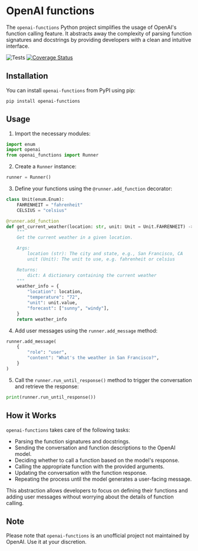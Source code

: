 # OpenAI functions

The `openai-functions` Python project simplifies the usage of OpenAI's function calling feature. It abstracts away the complexity of parsing function signatures and docstrings by providing developers with a clean and intuitive interface.

![Tests](https://github.com/rizerphe/openai-functions/actions/workflows/tests.yml/badge.svg) [![Coverage Status](https://coveralls.io/repos/github/rizerphe/openai-functions/badge.svg?branch=main)](https://coveralls.io/github/rizerphe/openai-functions?branch=main)

## Installation

You can install `openai-functions` from PyPI using pip:

```
pip install openai-functions
```

## Usage

1. Import the necessary modules:

```python
import enum
import openai
from openai_functions import Runner
```

2. Create a `Runner` instance:

```python
runner = Runner()
```

3. Define your functions using the `@runner.add_function` decorator:

```python
class Unit(enum.Enum):
    FAHRENHEIT = "fahrenheit"
    CELSIUS = "celsius"

@runner.add_function
def get_current_weather(location: str, unit: Unit = Unit.FAHRENHEIT) -> dict:
    """
    Get the current weather in a given location.

    Args:
        location (str): The city and state, e.g., San Francisco, CA
        unit (Unit): The unit to use, e.g. fahrenheit or celsius

    Returns:
        dict: A dictionary containing the current weather
    """
    weather_info = {
        "location": location,
        "temperature": "72",
        "unit": unit.value,
        "forecast": ["sunny", "windy"],
    }
    return weather_info
```

4. Add user messages using the `runner.add_message` method:

```python
runner.add_message(
    {
        "role": "user",
        "content": "What's the weather in San Francisco?",
    }
)
```

5. Call the `runner.run_until_response()` method to trigger the conversation and retrieve the response:

```python
print(runner.run_until_response())
```

## How it Works

`openai-functions` takes care of the following tasks:

- Parsing the function signatures and docstrings.
- Sending the conversation and function descriptions to the OpenAI model.
- Deciding whether to call a function based on the model's response.
- Calling the appropriate function with the provided arguments.
- Updating the conversation with the function response.
- Repeating the process until the model generates a user-facing message.

This abstraction allows developers to focus on defining their functions and adding user messages without worrying about the details of function calling.

## Note

Please note that `openai-functions` is an unofficial project not maintained by OpenAI. Use it at your discretion.
